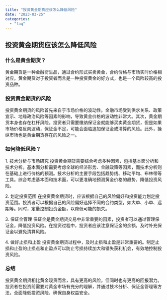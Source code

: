 ```yaml
---
title: "投资黄金期货应该怎么降低风险"
date: "2023-03-25"
categories: 
  - "faq"
---
```


## 投资黄金期货应该怎么降低风险

### 什么是黄金期货？

黄金期货是一种金融衍生品，通过合约形式买卖黄金，合约价格与市场实时价格相对应。黄金期货对于投资者而言是一种投资黄金的好方式，也是一个风险较高的投资品种。

### 投资黄金期货的风险

投资黄金期货的风险首先来自于市场价格的波动性。金融市场受到供求关系、政策宣示、地缘政治风险等因素的影响，导致黄金价格的波动性非常大。其次，黄金期货本身也存在杠杆风险。投资者只需要缴纳保证金就能够买卖黄金期货，但是如果市场价格反向波动，保证金不足，可能会面临追加保证金或清算的风险。此外，操纵市场也是黄金期货存在的风险之一。

### 如何降低风险？

1\. 技术分析与市场研究 投资黄金期货需要综合考虑多种因素，包括基本面分析和技术分析。基本面分析需要考虑全球的经济形势、金融政策等因素，而技术分析则在基础上进行价格的预测。技术分析的主要手段包括趋势线、移动平均、布林带等工具。综合考虑基本面和技术面，可以更准确地预测黄金价格的趋势，降低投资风险。

2\. 划定投资范围 在投资黄金期货时，应该根据自己的风险偏好和投资能力划定投资范围。投资者可以根据自己的风险偏好选择不同的合约类型，如大单、小单、远期等。同时，定量控制投资金额，以降低可能的损失。

3\. 保证金管理 保证金是黄金期货交易中非常重要的因素，投资者可以通过管理保证金，降低投资风险。在投资过程中，投资者应该注意保证金的余额，及时补充保证金以避免清算风险。

4\. 做好止损和止盈 投资黄金期货过程中，及时止损和止盈是非常重要的。制定止损和止盈的止损点和止盈点可以防止亏损持续加大和错失获利机会，有效地控制投资风险。

### 总结

投资黄金期货相比黄金现货而言，具有更高的风险，但同时也有更高的回报潜力。投资者在投资前需要对黄金市场有充分的理解，并通过技术分析、保证金管理等方法，全面降低投资风险，确保自身权益安全。
